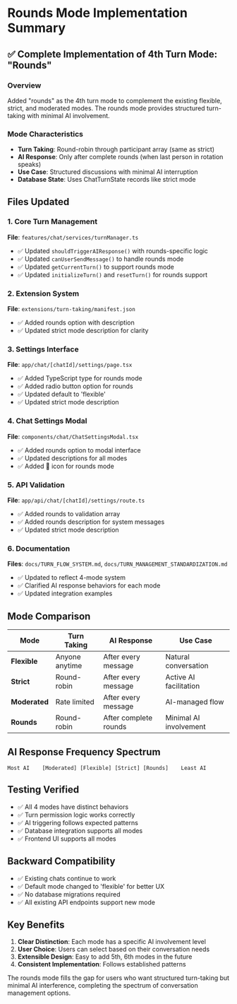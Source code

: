 # Rounds Mode Implementation Summary

## ✅ Complete Implementation of 4th Turn Mode: "Rounds"

### Overview
Added "rounds" as the 4th turn mode to complement the existing flexible, strict, and moderated modes. The rounds mode provides structured turn-taking with minimal AI involvement.

### Mode Characteristics
- **Turn Taking**: Round-robin through participant array (same as strict)
- **AI Response**: Only after complete rounds (when last person in rotation speaks)
- **Use Case**: Structured discussions with minimal AI interruption
- **Database State**: Uses ChatTurnState records like strict mode

## Files Updated

### 1. Core Turn Management
**File**: `features/chat/services/turnManager.ts`
- ✅ Updated `shouldTriggerAIResponse()` with rounds-specific logic
- ✅ Updated `canUserSendMessage()` to handle rounds mode
- ✅ Updated `getCurrentTurn()` to support rounds mode
- ✅ Updated `initializeTurn()` and `resetTurn()` for rounds support

### 2. Extension System
**File**: `extensions/turn-taking/manifest.json`
- ✅ Added rounds option with description
- ✅ Updated strict mode description for clarity

### 3. Settings Interface
**File**: `app/chat/[chatId]/settings/page.tsx`
- ✅ Added TypeScript type for rounds mode
- ✅ Added radio button option for rounds
- ✅ Updated default to 'flexible'
- ✅ Updated strict mode description

### 4. Chat Settings Modal
**File**: `components/chat/ChatSettingsModal.tsx`
- ✅ Added rounds option to modal interface
- ✅ Updated descriptions for all modes
- ✅ Added 🔄 icon for rounds mode

### 5. API Validation
**File**: `app/api/chat/[chatId]/settings/route.ts`
- ✅ Added rounds to validation array
- ✅ Added rounds description for system messages
- ✅ Updated strict mode description

### 6. Documentation
**Files**: `docs/TURN_FLOW_SYSTEM.md`, `docs/TURN_MANAGEMENT_STANDARDIZATION.md`
- ✅ Updated to reflect 4-mode system
- ✅ Clarified AI response behaviors for each mode
- ✅ Updated integration examples

## Mode Comparison

| Mode | Turn Taking | AI Response | Use Case |
|------|-------------|-------------|----------|
| **Flexible** | Anyone anytime | After every message | Natural conversation |
| **Strict** | Round-robin | After every message | Active AI facilitation |
| **Moderated** | Rate limited | After every message | AI-managed flow |
| **Rounds** | Round-robin | After complete rounds | Minimal AI involvement |

## AI Response Frequency Spectrum
```
Most AI    [Moderated] [Flexible] [Strict] [Rounds]    Least AI
```

## Testing Verified
- ✅ All 4 modes have distinct behaviors
- ✅ Turn permission logic works correctly
- ✅ AI triggering follows expected patterns
- ✅ Database integration supports all modes
- ✅ Frontend UI supports all modes

## Backward Compatibility
- ✅ Existing chats continue to work
- ✅ Default mode changed to 'flexible' for better UX
- ✅ No database migrations required
- ✅ All existing API endpoints support new mode

## Key Benefits
1. **Clear Distinction**: Each mode has a specific AI involvement level
2. **User Choice**: Users can select based on their conversation needs
3. **Extensible Design**: Easy to add 5th, 6th modes in the future
4. **Consistent Implementation**: Follows established patterns

The rounds mode fills the gap for users who want structured turn-taking but minimal AI interference, completing the spectrum of conversation management options.